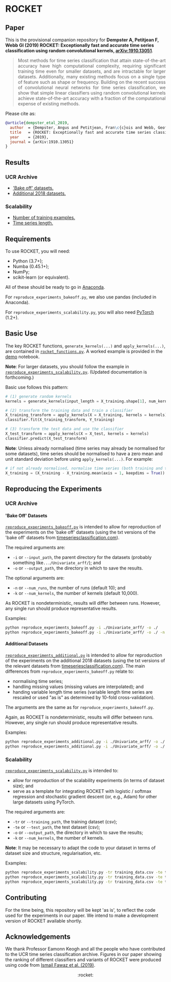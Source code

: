# ROCKET

## Paper

This is the provisional companion repository for **Dempster A, Petitjean F, Webb GI (2019) ROCKET: Exceptionally fast and accurate time series classification using random convolutional kernels, [arXiv:1910.13051](https://arxiv.org/abs/1910.13051)**.

> <div align="justify">Most methods for time series classification that attain state-of-the-art accuracy have high computational complexity, requiring significant training time even for smaller datasets, and are intractable for larger datasets.  Additionally, many existing methods focus on a single type of feature such as shape or frequency.  Building on the recent success of convolutional neural networks for time series classification, we show that simple linear classifiers using random convolutional kernels achieve state-of-the-art accuracy with a fraction of the computational expense of existing methods.</div>

Please cite as:

```bibtex
@article{dempster_etal_2019,
  author  = {Dempster, Angus and Petitjean, Fran\c{c}ois and Webb, Geoffrey I},
  title   = {ROCKET: Exceptionally fast and accurate time series classification using random convolutional kernels}
  year    = {2019},
  journal = {arXiv:1910.13051}
}
```

## Results

### UCR Archive

* ['Bake off' datasets.](./results/results_ucr_bakeoff.csv)
* [Additional 2018 datasets.](./results/results_ucr_additional.csv)

### Scalability

* [Number of training examples.](./results/results_scalability_num_examples.csv)
* [Time series length.](./results/results_scalability_time_series_length.csv)

## Requirements

To use ROCKET, you will need:

* Python (3.7+);
* Numba (0.45.1+);
* NumPy;
* scikit-learn (or equivalent).

All of these should be ready to go in [Anaconda](https://www.anaconda.com/distribution/).

For `reproduce_experiments_bakeoff.py`, we also use pandas (included in Anaconda).

For `reproduce_experiments_scalability.py`, you will also need [PyTorch](https://pytorch.org/) (1.2+).

## Basic Use

The key ROCKET functions, `generate_kernels(...)` and `apply_kernels(...)`, are contained in [`rocket_functions.py`](./code/rocket_functions.py).  A worked example is provided in the [demo](./code/demo.ipynb) notebook.

**Note**: For larger datasets, you should follow the example in [`reproduce_experiments_scalability.py`](./code/reproduce_experiments_scalability.py).  (Updated documentation is forthcoming.)

Basic use follows this pattern:

```python
# (1) generate random kernels
kernels = generate_kernels(input_length = X_training.shape[1], num_kernels = 10_000)

# (2) transform the training data and train a classifier
X_training_transform = apply_kernels(X = X_training, kernels = kernels)
classifier.fit(X_training_transform, Y_training)

# (3) transform the test data and use the classifier
X_test_transform = apply_kernels(X = X_test, kernels = kernels)
classifier.predict(X_test_transform)
```

**Note**: Unless already normalised (time series may already be normalised for some datasets), time series should be normalised to have a zero mean and unit standard deviation before using `apply_kernels(...)`.  For example:

```python
# if not already normalised, normalise time series (both training and test data)
X_training = (X_training - X_training.mean(axis = 1, keepdims = True)) / X_training.std(axis = 1, keepdims = True)
```

## Reproducing the Experiments

### UCR Archive

#### 'Bake Off' Datasets

[`reproduce_experiments_bakeoff.py`](./code/reproduce_experiments_bakeoff.py) is intended to allow for reproduction of the experiments on the 'bake off' datasets (using the txt versions of the 'bake off' datasets from [timeseriesclassification.com](http://www.timeseriesclassification.com)).

The required arguments are:

* `-i` or `--input_path`, the parent directory for the datasets (probably something like`.../Univariate_arff/`); and
* `-o` or `--output_path`, the directory in which to save the results.

The optional arguments are:

* `-n` or `--num_runs`, the number of runs (default 10); and
* `-k` or `--num_kernels`, the number of kernels (default 10,000).

As ROCKET is nondeterministic, results will differ between runs.  However, any single run should produce representative results.

Examples:

```bash
python reproduce_experiments_bakeoff.py -i ./Univariate_arff/ -o ./
python reproduce_experiments_bakeoff.py -i ./Univariate_arff/ -o ./ -n 1 -k 100
```

#### Additional Datasets

[`reproduce_experiments_additional.py`](./code/reproduce_experiments_additional.py) is intended to allow for reproduction of the experiments on the additional 2018 datasets (using the txt versions of the relevant datasets from [timeseriesclassification.com](http://www.timeseriesclassification.com)).  The main differences from `reproduce_experiments_bakeoff.py` relate to:

* normalising time series;
* handling missing values (missing values are interpolated); and
* handing variable length time series (variable length time series are rescaled or used "as is" as determined by 10-fold cross-validation).

The arguments are the same as for `reproduce_experiments_bakeoff.py`.

Again, as ROCKET is nondeterministic, results will differ between runs.  However, any single run should produce representative results.

Examples:

```bash
python reproduce_experiments_additional.py -i ./Univariate_arff/ -o ./
python reproduce_experiments_additional.py -i ./Univariate_arff/ -o ./ -n 1 -k 100
```

### Scalability

[`reproduce_experiments_scalability.py`](./code/reproduce_experiments_scalability.py) is intended to:

* allow for reproduction of the scalability experiments (in terms of dataset size); and
* serve as a template for integrating ROCKET with logistic / softmax regression and stochastic gradient descent (or, e.g., Adam) for other large datasets using PyTorch.

The required arguments are:

* `-tr` or `--training_path`, the training dataset (csv);
* `-te` or `--test_path`, the test dataset (csv);
* `-o` or `--output_path`, the directory in which to save the results;
* `-k` or `--num_kernels`, the number of kernels.

**Note**: It may be necessary to adapt the code to your dataset in terms of dataset size and structure, regularisation, etc.

Examples:

```bash
python reproduce_experiments_scalability.py -tr training_data.csv -te test_data.csv -o ./ -k 100
python reproduce_experiments_scalability.py -tr training_data.csv -te test_data.csv -o ./ -k 1_000
python reproduce_experiments_scalability.py -tr training_data.csv -te test_data.csv -o ./ -k 10_000
```

## Contributing

For the time being, this repository will be kept 'as is', to reflect the code used for the experiments in our paper.  We intend to make a development version of ROCKET available shortly.

## Acknowledgements

We thank Professor Eamonn Keogh and all the people who have contributed to the UCR time series classification archive.  Figures in our paper showing the ranking of different classifiers and variants of ROCKET were produced using code from [Ismail Fawaz et al. (2019)](https://github.com/hfawaz/cd-diagram).

<div align="center">:rocket:</div>
